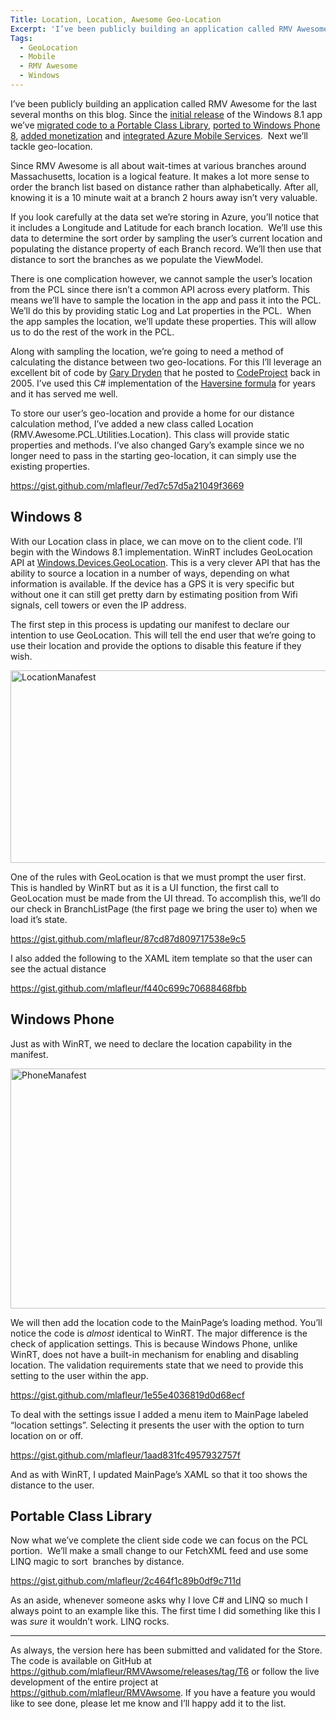 ```yaml
---
Title: Location, Location, Awesome Geo-Location
Excerpt: 'I’ve been publicly building an application called RMV Awesome for the last several months on this blog. Since the initial release of the Windows 8.1 app we’ve migrated code to a Portable Class Library, ported to Windows Phone 8, added monetization and integrated Azure Mobile Services.  Next we’ll tackle geo-location.'
Tags:
  - GeoLocation
  - Mobile
  - RMV Awesome
  - Windows
---
```

I’ve been publicly building an application called RMV Awesome for the last several months on this blog. Since the <a href="http://massivescale.azurewebsites.net/rmv-awesome/" target="_blank">initial release</a> of the Windows 8.1 app we’ve <a href="http://massivescale.azurewebsites.net/leveraging-portable-class-libraries/" target="_blank">migrated code to a Portable Class Library</a>, <a href="http://massivescale.azurewebsites.net/moving-to-windows-phone-8/" target="_blank">ported to Windows Phone 8</a>, <a href="http://massivescale.azurewebsites.net/monetizing-rmv-awesome/" target="_blank">added monetization</a> and <a title="Awesome Azure Mobile Services" href="http://massivescale.azurewebsites.net/awesome-azure-mobile-services/" target="_blank">integrated Azure Mobile Services</a>.  Next we’ll tackle geo-location.

Since RMV Awesome is all about wait-times at various branches around Massachusetts, location is a logical feature. It makes a lot more sense to order the branch list based on distance rather than alphabetically. After all, knowing it is a 10 minute wait at a branch 2 hours away isn’t very valuable.

If you look carefully at the data set we’re storing in Azure, you’ll notice that it includes a Longitude and Latitude for each branch location.  We’ll use this data to determine the sort order by sampling the user’s current location and populating the distance property of each Branch record. We’ll then use that distance to sort the branches as we populate the ViewModel.

There is one complication however, we cannot sample the user’s location from the PCL since there isn’t a common API across every platform. This means we’ll have to sample the location in the app and pass it into the PCL. We’ll do this by providing static Log and Lat properties in the PCL.  When the app samples the location, we’ll update these properties. This will allow us to do the rest of the work in the PCL.

Along with sampling the location, we’re going to need a method of calculating the distance between two geo-locations. For this I’ll leverage an excellent bit of code by <a href="http://www.codeproject.com/script/Membership/View.aspx?mid=541560" target="_blank">Gary Dryden</a> that he posted to <a href="http://www.codeproject.com/Articles/12269/Distance-between-locations-using-latitude-and-long" target="_blank">CodeProject</a> back in 2005. I’ve used this C# implementation of the <a href="http://en.wikipedia.org/wiki/Haversine_formula" target="_blank">Haversine formula</a> for years and it has served me well.

To store our user’s geo-location and provide a home for our distance calculation method, I’ve added a new class called Location (RMV.Awesome.PCL.Utilities.Location). This class will provide static properties and methods. I’ve also changed Gary’s example since we no longer need to pass in the starting geo-location, it can simply use the existing properties.

https://gist.github.com/mlafleur/7ed7c57d5a21049f3669
<h2>Windows 8</h2>
With our Location class in place, we can move on to the client code. I’ll begin with the Windows 8.1 implementation. WinRT includes GeoLocation API at <a href="http://msdn.microsoft.com/en-us/library/windows/apps/windows.devices.geolocation.aspx" target="_blank">Windows.Devices.GeoLocation</a>. This is a very clever API that has the ability to source a location in a number of ways, depending on what information is available. If the device has a GPS it is very specific but without one it can still get pretty darn by estimating position from Wifi signals, cell towers or even the IP address.

The first step in this process is updating our manifest to declare our intention to use GeoLocation. This will tell the end user that we’re going to use their location and provide the options to disable this feature if they wish.

<a href="http://massivescale.blob.core.windows.net/blogmedia/2014/02/LocationManafest.jpg"><img style="border-width: 0px" title="LocationManafest" alt="LocationManafest" src="http://massivescale.blob.core.windows.net/blogmedia/2014/02/LocationManafest_thumb.jpg" width="640" height="308" border="0" /></a>

One of the rules with GeoLocation is that we must prompt the user first. This is handled by WinRT but as it is a UI function, the first call to GeoLocation must be made from the UI thread. To accomplish this, we’ll do our check in BranchListPage (the first page we bring the user to) when we load it’s state.

https://gist.github.com/mlafleur/87cd87d809717538e9c5

I also added the following to the XAML item template so that the user can see the actual distance

https://gist.github.com/mlafleur/f440c699c70688468fbb
<h2>Windows Phone</h2>
Just as with WinRT, we need to declare the location capability in the manifest.

<a href="http://massivescale.blob.core.windows.net/blogmedia/2014/02/PhoneManafest.jpg"><img style="border-width: 0px" title="PhoneManafest" alt="PhoneManafest" src="http://massivescale.blob.core.windows.net/blogmedia/2014/02/PhoneManafest_thumb.jpg" width="591" height="384" border="0" /></a>

We will then add the location code to the MainPage’s loading method. You’ll notice the code is <em>almost</em> identical to WinRT. The major difference is the check of application settings. This is because Windows Phone, unlike WinRT, does not have a built-in mechanism for enabling and disabling location. The validation requirements state that we need to provide this setting to the user within the app.

https://gist.github.com/mlafleur/1e55e4036819d0d68ecf

To deal with the settings issue I added a menu item to MainPage labeled “location settings”. Selecting it presents the user with the option to turn location on or off.

https://gist.github.com/mlafleur/1aad831fc4957932757f

And as with WinRT, I updated MainPage’s XAML so that it too shows the distance to the user.
<h2>Portable Class Library</h2>
Now what we’ve complete the client side code we can focus on the PCL portion.  We’ll make a small change to our FetchXML feed and use some LINQ magic to sort  branches by distance.

https://gist.github.com/mlafleur/2c464f1c89b0df9c711d

As an aside, whenever someone asks why I love C# and LINQ so much I always point to an example like this. The first time I did something like this I was <em>sure</em> it wouldn’t work. LINQ rocks.

---

As always, the version here has been submitted and validated for the Store. The code is available on GitHub at <a href="https://github.com/mlafleur/RMVAwsome/releases/tag/T6">https://github.com/mlafleur/RMVAwsome/releases/tag/T6</a> or follow the live development of the entire project at <a href="https://github.com/mlafleur/RMVAwsome">https://github.com/mlafleur/RMVAwsome</a>. If you have a feature you would like to see done, please let me know and I’ll happy add it to the list.